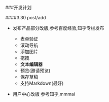 ###开发计划

####3.30    post/add
- 发布产品部分改版,参考百度经验,知乎专栏发布
    - 表单验证
    - 滚动导航
    - 添加图片
    - 拖拽
    - **文本编辑器**
    - 预览(邀请预览)
    - 保存草稿
    - 支持Markdown(最好)

- 用户中心改版 参考知乎,mmmai